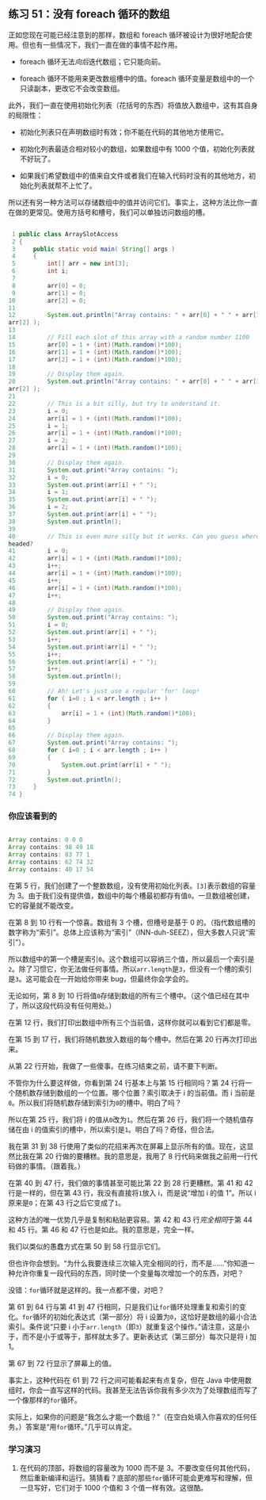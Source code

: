 ## 练习 51：没有 foreach 循环的数组

正如您现在可能已经注意到的那样，数组和 foreach 循环被设计为很好地配合使用。但也有一些情况下，我们一直在做的事情不起作用。

+   foreach 循环无法*向后*迭代数组；它只能向前。

+   foreach 循环不能用来更改数组槽中的值。foreach 循环变量是数组中的一个只读副本，更改它不会改变数组。

此外，我们一直在使用初始化列表（花括号的东西）将值放入数组中，这有其自身的局限性：

+   初始化列表只在声明数组时有效；你不能在代码的其他地方使用它。

+   初始化列表最适合相对较小的数组，如果数组中有 1000 个值，初始化列表就不好玩了。

+   如果我们希望数组中的值来自文件或者我们在输入代码时没有的其他地方，初始化列表就帮不上忙了。

所以还有另一种方法可以存储数组中的值并访问它们。事实上，这种方法比你一直在做的更常见。使用方括号和槽号，我们可以单独访问数组的槽。

```java

 1 public class ArraySlotAccess
 2 {
 3     public static void main( String[] args )
 4     {
 5         int[] arr = new int[3];
 6         int i;
 7 
 8         arr[0] = 0;
 9         arr[1] = 0;
10         arr[2] = 0;
11 
12         System.out.println("Array contains: " + arr[0] + " " + arr[1] + " " + 
arr[2] );
13 
14         // Fill each slot of this array with a random number 1­100
15         arr[0] = 1 + (int)(Math.random()*100);
16         arr[1] = 1 + (int)(Math.random()*100);
17         arr[2] = 1 + (int)(Math.random()*100);
18 
19         // Display them again.
20         System.out.println("Array contains: " + arr[0] + " " + arr[1] + " " + 
arr[2] );
21 
22         // This is a bit silly, but try to understand it.
23         i = 0;
24         arr[i] = 1 + (int)(Math.random()*100);
25         i = 1;
26         arr[i] = 1 + (int)(Math.random()*100);
27         i = 2;
28         arr[i] = 1 + (int)(Math.random()*100);
29 
30         // Display them again.
31         System.out.print("Array contains: ");
32         i = 0;
33         System.out.print(arr[i] + " ");
34         i = 1;
35         System.out.print(arr[i] + " ");
36         i = 2;
37         System.out.print(arr[i] + " ");
38         System.out.println();
39 
40         // This is even more silly but it works. Can you guess where this is 
headed?
41         i = 0;
42         arr[i] = 1 + (int)(Math.random()*100);
43         i++;
44         arr[i] = 1 + (int)(Math.random()*100);
45         i++;
46         arr[i] = 1 + (int)(Math.random()*100);
47         i++;
48 
49         // Display them again.
50         System.out.print("Array contains: ");
51         i = 0;
52         System.out.print(arr[i] + " ");
53         i++;
54         System.out.print(arr[i] + " ");
55         i++;
56         System.out.print(arr[i] + " ");
57         i++;
58         System.out.println();
59 
60         // Ah! Let's just use a regular 'for' loop!
61         for ( i=0 ; i < arr.length ; i++ )
62         {
63             arr[i] = 1 + (int)(Math.random()*100);
64         }
65 
66         // Display them again.
67         System.out.print("Array contains: ");
68         for ( i=0 ; i < arr.length ; i++ )
69         {
70             System.out.print(arr[i] + " ");
71         }
72         System.out.println();
73     }
74 }
```



### 你应该看到的

```java

Array contains: 0 0 0
Array contains: 98 49 18
Array contains: 83 77 1
Array contains: 62 74 32
Array contains: 40 17 54
```

在第 5 行，我们创建了一个整数数组，没有使用初始化列表。`[3]`表示数组的容量为 3。由于我们没有提供值，数组中的每个槽最初都存有值`0`。一旦数组被创建，它的容量就不能改变。

在第 8 到 10 行有一个惊喜。数组有 3 个槽，但槽号是基于 0 的。（指代数组槽的数字称为“索引”。总体上应该称为“索引”（INN-duh-SEEZ），但大多数人只说“索引”）。

所以数组中的第一个槽是索引`0`。这个数组可以容纳三个值，所以最后一个索引是`2`。除了习惯它，你无法做任何事情。所以`arr.length`是`3`，但没有一个槽的索引是`3`。这可能会在一开始给你带来 bug，但最终你会学会的。

无论如何，第 8 到 10 行将值`0`存储到数组的所有三个槽中。（这个值已经在其中了，所以这段代码没有任何用处。）

在第 12 行，我们打印出数组中所有三个当前值，这样你就可以看到它们都是零。

在第 15 到 17 行，我们将随机数放入数组的每个槽中。然后在第 20 行再次打印出来。

从第 22 行开始，我做了一些傻事。在练习结束之前，请不要下判断。

不管你为什么要这样做，你看到第 24 行基本上与第 15 行相同吗？第 24 行将一个随机数存储到数组的一个位置。哪个位置？索引取决于 i 的当前值。而 i 当前是`0`。所以我们将随机数存储到索引为`0`的槽中。明白了吗？

所以在第 25 行，我们将 i 的值从`0`改为`1`。然后在第 26 行，我们将一个随机值存储在由 i 的值索引的槽中，所以索引是`1`。明白了吗？奇怪，但合法。

我在第 31 到 38 行使用了类似的花招来再次在屏幕上显示所有的值。现在，这显然比我在第 20 行做的要糟糕。我的意思是，我用了 8 行代码来做我之前用一行代码做的事情。（跟着我。）

在第 40 到 47 行，我们做的事情甚至可能比第 22 到 28 行更糟糕。第 41 和 42 行是一样的，但在第 43 行，我没有直接将`1`放入 i，而是说“增加 i 的值 1”。所以 i 原来是`0`；在第 43 行之后它变成了`1`。

这种方法的唯一优势几乎是复制和粘贴更容易。第 42 和 43 行*完全相同*于第 44 和 45 行。第 46 和 47 行也是如此。我的意思是，完全一样。

我们以类似的愚蠢方式在第 50 到 58 行显示它们。

但也许你会想到。“为什么我要连续三次输入完全相同的行，而不是……”你知道一种允许你重复一段代码的东西，同时使一个变量每次增加一个的东西，对吧？

没错：`for`循环就是这样的。我一点都不傻，对吧？

第 61 到 64 行与第 41 到 47 行相同，只是我们让`for`循环处理重复和索引的变化。`for`循环的初始化表达式（第一部分）将 i 设置为`0`，这恰好是数组的最小合法索引。条件说“只要 i 小于`arr.length`（即`3`）就重复这个操作。”请注意，这是小于，而不是小于或等于，那样就太多了。更新表达式（第三部分）每次只是将 i 加 1。

第 67 到 72 行显示了屏幕上的值。

事实上，这种代码在 61 到 72 行之间可能看起来有点复杂，但在 Java 中使用数组时，你会一直写这样的代码。我甚至无法告诉你我有多少次为了处理数组而写了一个像那样的`for`循环。

实际上，如果你的问题是“我怎么才能一个数组？”（在空白处填入你喜欢的任何任务。）答案是“用`for`循环。”几乎可以肯定。

### 学习演习

1. 在代码的顶部，将数组的容量改为 1000 而不是 3。不要改变任何其他代码，然后重新编译和运行。猜猜看？底部的那些`for`循环可能会更难写和理解，但一旦写好，它们对于 1000 个值和 3 个值一样有效。这很酷。

